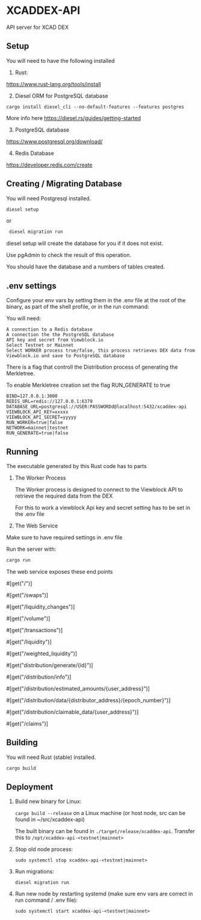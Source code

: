 # XCADDEX-API

API server for XCAD DEX

## Setup
You will need to have the following installed
1. Rust:

https://www.rust-lang.org/tools/install

2. Diesel ORM for PostgreSQL database
```Diesel
cargo install diesel_cli --no-default-features --features postgres
```

More info here https://diesel.rs/guides/getting-started

3. PostgreSQL database

https://www.postgresql.org/download/

4. Redis Database

https://developer.redis.com/create


## Creating / Migrating Database

You will need Postgresql installed.

```bash
diesel setup
```
or
```bash
 diesel migration run
```

diesel setup will create the database for you if it does not exist.

Use pgAdmin to check the result of this operation.

You should have the database and a numbers of tables created.

## .env settings

Configure your env vars by setting them in the .env file at the root of the binary, as part of the shell profile, or in the run command:

You will need:

    A connection to a Redis database
    A connection the the PostgreSQL database
    API key and secret from Viewblock.io
    Select Testnet or Mainnet
    Select WORKER process true/false, this process retrieves DEX data from Viewblock.io and save to PostgreSQL database

There is a flag that controll the Distribution process of generating the Merkletree.

To enable Merkletree creation set the flag RUN_GENERATE to true

```env
BIND=127.0.0.1:3000
REDIS_URL=redis://127.0.0.1:6379
DATABASE_URL=postgresql://USER:PASSWORDd@localhost:5432/xcaddex-api
VIEWBLOCK_API_KEY=xxxxx
VIEWBLOCK_API_SECRET=yyyyy
RUN_WORKER=true|false
NETWORK=mainnet|testnet
RUN_GENERATE=true|false
```

## Running

The executable generated by this Rust code has to parts

1. The Worker Process

    The Worker process is designed to connect to the Viewblock API to retrieve the required data from the DEX
    
    For this to work a viewblock Api key and secret setting has to be set in the .env file
    
2. The Web Service

Make sure to have required settings in .env file

Run the server with:

```rust
cargo run
```

The web service exposes these end points

#[get("/")]

#[get("/swaps")]

#[get("/liquidity_changes")]

#[get("/volume")]

#[get("/transactions")]

#[get("/liquidity")]

#[get("/weighted_liquidity")]

#[get("distribution/generate/{id}")]

#[get("/distribution/info")]

#[get("/distribution/estimated_amounts/{user_address}")]

#[get("/distribution/data/{distributor_address}/{epoch_number}")]

#[get("/distribution/claimable_data/{user_address}")]

#[get("/claims")]


## Building

You will need Rust (stable) installed.

```rust
cargo build
```


## Deployment

1. Build new binary for Linux:

    `cargo build --release` on a Linux machine (or host node, src can be found in ~/src/xcaddex-api)

    The built binary can be found in `./target/release/xcaddex-api`. Transfer this to `/opt/xcaddex-api-<testnet|mainnet>`

2. Stop old node process:

    `sudo systemctl stop xcaddex-api-<testnet|mainnet>`

3. Run migrations:

    `diesel migration run`

4. Run new node by restarting systemd (make sure env vars are correct in run command / .env file):

    `sudo systemctl start xcaddex-api-<testnet|mainnet>`
